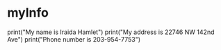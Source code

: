 # myInfo

print("My name is Iraida Hamlet")
print("My address is 22746 NW 142nd Ave")
print("Phone number is 203-954-7753")
